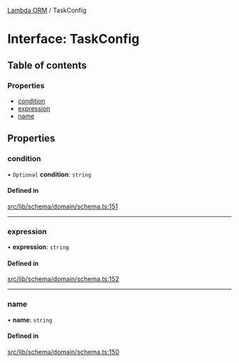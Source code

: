 [Lambda ORM](../README.md) / TaskConfig

# Interface: TaskConfig

## Table of contents

### Properties

- [condition](TaskConfig.md#condition)
- [expression](TaskConfig.md#expression)
- [name](TaskConfig.md#name)

## Properties

### condition

• `Optional` **condition**: `string`

#### Defined in

[src/lib/schema/domain/schema.ts:151](https://github.com/lambda-orm/lambdaorm-base/blob/5c54d87/src/lib/schema/domain/schema.ts#L151)

___

### expression

• **expression**: `string`

#### Defined in

[src/lib/schema/domain/schema.ts:152](https://github.com/lambda-orm/lambdaorm-base/blob/5c54d87/src/lib/schema/domain/schema.ts#L152)

___

### name

• **name**: `string`

#### Defined in

[src/lib/schema/domain/schema.ts:150](https://github.com/lambda-orm/lambdaorm-base/blob/5c54d87/src/lib/schema/domain/schema.ts#L150)
